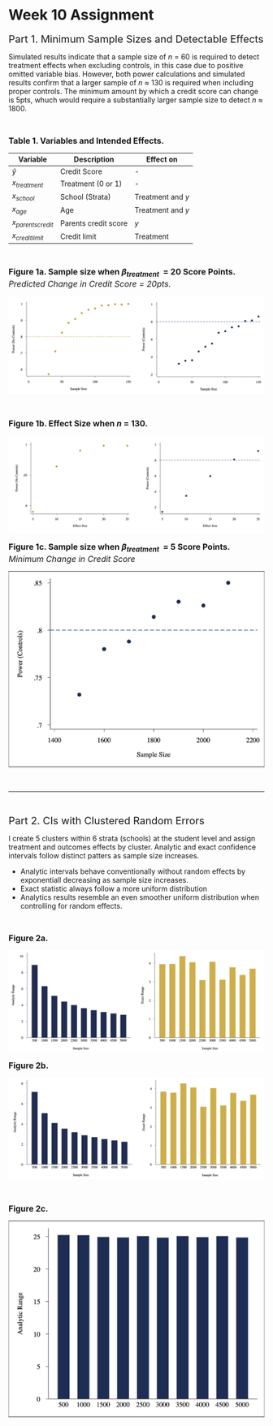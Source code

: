 # Week 10 Assignment

<span style="font-size:20px">Part 1. Minimum Sample Sizes and Detectable Effects</span>

Simulated results indicate that a sample size of $n$ = 60 is required to detect treatment effects when excluding controls, in this case due to positive omitted variable bias. However, both power calculations and simulated results confirm that a larger sample of $n$ ≈ 130 is required when including proper controls. The minimum amount by which a credit score can change is 5pts, whuch would require a substantially larger sample size to detect $n$ ≈ 1800.

<br>

<span style="font-size:16px"><b>Table 1. Variables and Intended Effects.</b></span>

| Variable                      | Description          | Effect on           |
|-------------------------------|----------------------|-------------------|
| $ŷ$                           | Credit Score         | -                 |
| $x$<sub>*treatment*</sub>     | Treatment (0 or 1)   | -                 |
| $x$<sub>*school*</sub>        | School (Strata)      | Treatment and $y$ |
| $x$<sub>*age*</sub>           | Age                  | Treatment and $y$ |
| $x$<sub>*parentscredit*</sub> | Parents credit score | $y$               |
| $x$<sub>*creditlimit*</sub>   | Credit limit         | Treatment         |
<br>

<span style="font-size:16px"><b>Figure 1a. Sample size when $\beta$<sub>*treatment*</sub>&nbsp; = 20 Score Points.</b></span>
<span style="font-size:16px"><i>Predicted Change in Credit Score = 20pts.</i></span>

![](outputs/g1.png)

<br>

<span style="font-size:16px"><b>Figure 1b. Effect Size when $n$ = 130.</b>

![](outputs/g2.png)
<br>

<span style="font-size:16px"><b>Figure 1c. Sample size when $\beta$<sub>*treatment*</sub>&nbsp; = 5 Score Points.</b>
<span style="font-size:16px"><i>Minimum Change in Credit Score</i></span>

![](outputs/graphp1c.jpg)
<br>

<br>
<hr>
<br>

<span style="font-size:20px">Part 2. CIs with Clustered Random Errors</span>

I create 5 clusters within 6 strata (schools) at the student level and assign treatment and outcomes effects by cluster. Analytic and exact  confidence intervals follow distinct patters as sample size increases. 
* Analytic intervals behave conventionally without random effects by exponentiall decreasing as sample size increases. 
* Exact statistic always follow a more uniform distribution
* Analytics results resemble an even smoother uniform distribution when controlling for random effects.  
<br>

<span style="font-size:16px"><b>Figure 2a.</b>

![](outputs/g4.png)

<span style="font-size:16px"><b>Figure 2b.</b>

![](outputs/g5.png)

<br>

<span style="font-size:16px"><b>Figure 2c.</b>

![](outputs/graphp2e.jpg)
<br> 